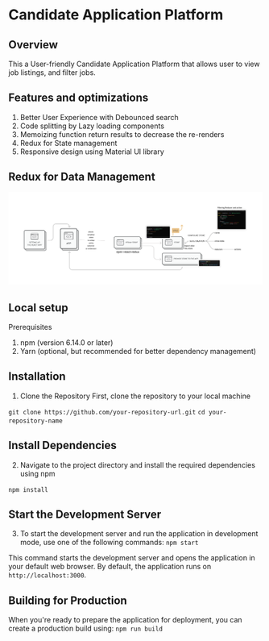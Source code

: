 # Candidate Application Platform
## Overview
This a User-friendly Candidate Application Platform that allows user to view job listings, and filter jobs.

## Features and optimizations 
1) Better User Experience with Debounced search 
2) Code splitting by Lazy loading components
3) Memoizing function return results to decrease the re-renders
4) Redux for State management
5) Responsive design using Material UI library

## Redux for Data Management
![Redux](Reducerforfiltering.png)

## Local setup
Prerequisites
1) npm (version 6.14.0 or later)
2) Yarn (optional, but recommended for better dependency management)

## Installation
1) Clone the Repository
First, clone the repository to your local machine


`git clone https://github.com/your-repository-url.git`
`cd your-repository-name`


## Install Dependencies
2) Navigate to the project directory and install the required dependencies using npm

`npm install`

## Start the Development Server
3) To start the development server and run the application in development mode, use one of the following commands:
`npm start`

This command starts the development server and opens the application in your default web browser. By default, the application runs on `http://localhost:3000`.

## Building for Production
When you're ready to prepare the application for deployment, you can create a production build using:
`npm run build`

